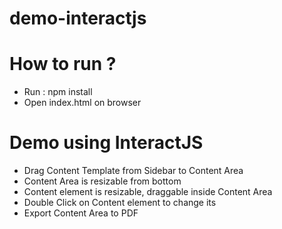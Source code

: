 # demo-interactjs

# How to run ? 
- Run : npm install 
- Open index.html on browser

# Demo using InteractJS 

- Drag Content Template from Sidebar to Content Area
- Content Area is resizable from bottom
- Content element is resizable, draggable inside Content Area
- Double Click on Content element to change its 
- Export Content Area to PDF

